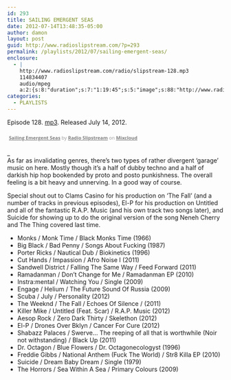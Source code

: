 ```yaml
---
id: 293
title: SAILING EMERGENT SEAS
date: 2012-07-14T13:48:35-05:00
author: damon
layout: post
guid: http://www.radioslipstream.com/?p=293
permalink: /playlists/2012/07/sailing-emergent-seas/
enclosure:
  - |
    http://www.radioslipstream.com/radio/slipstream-128.mp3
    114834407
    audio/mpeg
    a:2:{s:8:"duration";s:7:"1:19:45";s:5:"image";s:88:"http://www.radioslipstream.com/wp/wp-content/plugins/podpress/images/vpreview_center.png";}
categories:
  - PLAYLISTS
---
```

Episode 128. [mp3](/radio/slipstream-128.mp3). Released July 14, 2012.



<div style="clear: both; height: 3px; width: auto;">
</div>

<p style="display: block; font-size: 11px; font-family: 'Open Sans', Helvetica, Arial, sans-serif; margin: 0px; padding: 3px 4px; color: rgb(153, 153, 153); width: auto;">
  <a href="http://www.mixcloud.com/radioslipstream/sailing-emergent-seas/?utm_source=widget&amp;utm_medium=web&amp;utm_campaign=base_links&amp;utm_term=resource_link" target="_blank" style="color:#808080; font-weight:bold;">Sailing Emergent Seas</a><span> by </span><a href="http://www.mixcloud.com/radioslipstream/?utm_source=widget&amp;utm_medium=web&amp;utm_campaign=base_links&amp;utm_term=profile_link" target="_blank" style="color:#808080; font-weight:bold;">Radio Slipstream</a><span> on </span><a href="http://www.mixcloud.com/?utm_source=widget&utm_medium=web&utm_campaign=base_links&utm_term=homepage_link" target="_blank" style="color:#808080; font-weight:bold;"> Mixcloud</a>
</p>

<div style="clear: both; height: 3px; width: auto;">
</div>

_  
As far as invalidating genres, there’s two types of rather divergent &#8216;garage’ music on here. Mostly though it’s a half of dubby techno and a half of darkish hip hop bookended by proto and posto punkishness. The overall feeling is a bit heavy and unnerving. In a good way of course.</p> 

Special shout out to Clams Casino for his production on &#8216;The Fall’ (and a number of tracks in previous episodes), El-P for his production on Untitled and all of the fantastic R.A.P. Music (and his own track two songs later), and Suicide for showing up to do the original version of the song Neneh Cherry and The Thing covered last time.  
</em>

  * Monks / Monk Time / Black Monks Time (1966)
  * Big Black / Bad Penny / Songs About Fucking (1987)
  * Porter Ricks / Nautical Dub / Biokinetics (1996)
  * Cut Hands / Impassion / Afro Noise I (2011)
  * Sandwell District / Falling The Same Way / Feed Forward (2011)
  * Ramadanman / Don’t Change for Me / Ramadanman EP (2010)
  * Instra:mental / Watching You / Single (2009)
  * Engage / Helium / The Future Sound Of Russia (2009)
  * Scuba / July / Personality (2012)
  * The Weeknd / The Fall / Echoes Of Silence / (2011)
  * Killer Mike / Untitled (Feat. Scar) / R.A.P. Music (2012)
  * Aesop Rock / Zero Dark Thirty / Skelethon (2012)
  * El-P / Drones Over Bklyn / Cancer For Cure (2012)
  * Shabazz Palaces / Swerve&#8230; The reeping of all that is worthwhile (Noir not withstanding) / Black Up (2011)
  * Dr. Octagon / Blue Flowers / Dr. Octagonecologyst (1996)
  * Freddie Gibbs / National Anthem (Fuck The World) / Str8 Killa EP (2010)
  * Suicide / Dream Baby Dream / Single (1979)
  * The Horrors / Sea Within A Sea / Primary Colours (2009)